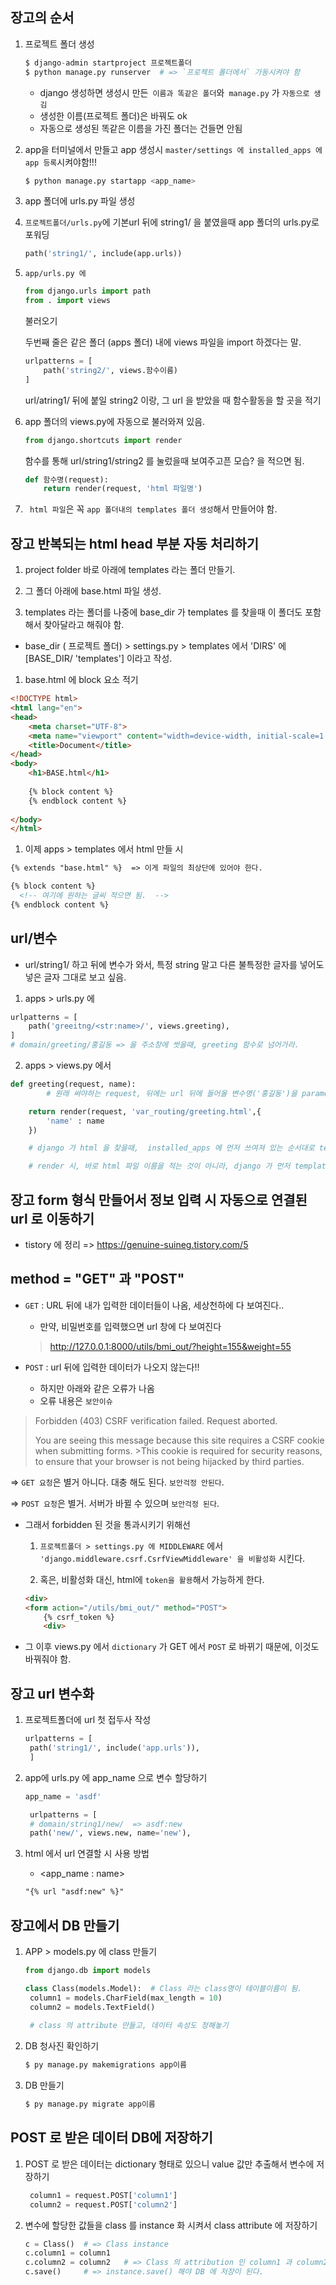 ## 장고의 순서

1. 프로젝트 폴더 생성

    ```py
    $ django-admin startproject 프로젝트폴더
    $ python manage.py runserver  # => `프로젝트 폴더에서` 가동시켜야 함
    ```
   - django 생성하면 생성시 만든` 이름과 똑같은 폴더`와` manage.py` 가 `자동으로 생김`
   - 생성한 이름(프로젝트 폴더)은 바꿔도 ok
   - 자동으로 생성된 똑같은 이름을 가진 폴더는 건들면 안됨

2. app을 터미널에서 만들고 app 생성시 `master/settings 에 installed_apps 에 app 등록`시켜야함!!!
   
    ```py
    $ python manage.py startapp <app_name>
    ```

3. app 폴더에 urls.py 파일 생성

4. `프로젝트폴더/urls.py`에 기본url 뒤에 string1/ 을 붙였을때 app 폴더의 urls.py로 포워딩
   ```py
   path('string1/', include(app.urls))
   ```

5. `app/urls.py 에`
   ```py
   from django.urls import path 
   from . import views
   ```
    불러오기

    두번째 줄은 같은 폴더 (apps 폴더) 내에 views 파일을 import 하겠다는 말.
   
    ```py
    urlpatterns = [
        path('string2/', views.함수이름)
    ]
    ```
    url/atring1/ 뒤에 붙일 string2 이랑, 그 url 을 받았을 때 함수활동을 할 곳을 적기
   
6.  app 폴더의 views.py에 자동으로 불러와져 있음. 
    ```py
    from django.shortcuts import render
    ```
    
    함수를 통해 url/string1/string2 를 눌렀을때 보여주고픈 모습? 을 적으면 됨.

    ```py
    def 함수명(request):
        return render(request, 'html 파일명')
    ```

7. ` html 파일`은 꼭 `app 폴더내의 templates 폴더 생성`해서 만들어야 함. 




## 장고 반복되는 html head 부분 자동 처리하기
1.  project folder 바로 아래에 templates 라는 폴더 만들기. 
1.  그 폴더 아래에 base.html 파일 생성.

1.  templates 라는 폴더를 나중에 base_dir 가 templates 를 찾을때 이 폴더도 포함해서 찾아달라고 해줘야 함. 
  - base_dir ( 프로젝트 폴더) > settings.py > templates 에서 'DIRS' 에 [BASE_DIR/ 'templates'] 이라고 작성.

1.  base.html 에 block 요소 적기
```HTML
<!DOCTYPE html>
<html lang="en">
<head>
    <meta charset="UTF-8">
    <meta name="viewport" content="width=device-width, initial-scale=1.0">
    <title>Document</title>
</head>
<body>
    <h1>BASE.html</h1>
    
    {% block content %}
    {% endblock content %}
    
</body>
</html>
```

1.  이제 apps > templates 에서 html 만들 시 
```html
{% extends "base.html" %}  => 이게 파일의 최상단에 있어야 한다. 

{% block content %}
  <!-- 여기에 원하는 글씨 적으면 됨.  -->
{% endblock content %}
```



## url/변수 
- url/string1/ 하고 뒤에 변수가 와서, 특정 string 말고 다른 불특정한 글자를 넣어도
넣은 글자 그대로 보고 싶음.

1. apps > urls.py 에 
```py
urlpatterns = [
    path('greeitng/<str:name>/', views.greeting),
]
# domain/greeting/홍길동 => 을 주소창에 썻을때, greeting 함수로 넘어가라.
```

2. apps > views.py 에서

```py
def greeting(request, name):
        # 원래 써야하는 request, 뒤에는 url 뒤에 들어올 변수명('홍길동')을 parameter 로 갖기

    return render(request, 'var_routing/greeting.html',{
        'name' : name
    })

    # django 가 html 을 찾을때,  installed_apps 에 먼저 쓰여져 있는 순서대로 templates 폴더를 찾는다. 같은 이름의 html 을 다른 app 에 사용하고 싶다면, templates 에 하위 폴더를 또 만들어야 함. 

    # render 시, 바로 html 파일 이름을 적는 것이 아니라, django 가 먼저 templates 폴더 내에 적은 하위 폴더명을 찾도록 만들고, 그 다음 html 파일을 찾도록 만든다!! 
```




## 장고 form 형식 만들어서 정보 입력 시 자동으로 연결된 url 로 이동하기
- tistory 에 정리 => https://genuine-suineg.tistory.com/5



## method = "GET" 과 "POST"

- `GET` : URL 뒤에 내가 입력한 데이터들이 나옴, 세상천하에 다 보여진다..
  - 만약, 비밀번호를 입력했으면 url 창에 다 보여진다
  > http://127.0.0.1:8000/utils/bmi_out/?height=155&weight=55


- `POST` : url 뒤에 입력한 데이터가 나오지 않는다!! 
  - 하지만 아래와 같은 오류가 나옴 
  - 오류 내용은 `보안이슈`
>
> Forbidden (403)
> CSRF verification failed. Request aborted.
>
> You are seeing this message because this site requires a CSRF cookie when submitting forms. >This cookie is required for security reasons, to ensure that your browser is not being hijacked by third parties.
>

=> `GET 요청`은 별거 아니다. 대충 해도 된다. `보안걱정 안된다`.

=> `POST 요청`은 별거. 서버가 바뀔 수 있으며 `보안걱정 된다`. 

- 그래서 forbidden 된 것을 통과시키기 위해선 
  1. `프로젝트폴더 > settings.py 에 MIDDLEWARE` 에서 `'django.middleware.csrf.CsrfViewMiddleware' 을 비활성화` 시킨다. 

  2. 혹은, 비활성화 대신, html에 `token을 활용`해서 가능하게 한다.
    ```html
    <div>
    <form action="/utils/bmi_out/" method="POST">
        {% csrf_token %}
        <div>
    ```

- 그 이후 views.py 에서 `dictionary` 가 GET 에서 `POST` 로 바뀌기 때문에, 이것도 바꿔줘야 함.


## 장고 url 변수화

1. 프로젝트폴더에 url 첫 접두사 작성
   ```py
   urlpatterns = [
    path('string1/', include('app.urls')),
    ]
   ```

2. app에 urls.py 에 app_name 으로 변수 할당하기
   ```py
   app_name = 'asdf'

    urlpatterns = [
    # domain/string1/new/  => asdf:new
    path('new/', views.new, name='new'),
   ```

3. html 에서 url 연결할 시 사용 방법 
   - <app_name : name>
  
    ```html
    "{% url "asdf:new" %}"
    ```


## 장고에서 DB 만들기 
1. APP > models.py 에 class 만들기
   ```py
   from django.db import models

   class Class(models.Model):  # Class 라는 class명이 테이블이름이 됨.
    column1 = models.CharField(max_length = 10)
    column2 = models.TextField()
    
    # class 의 attribute 만들고, 데이터 속성도 정해놓기
   ```

2. DB 청사진 확인하기
   ```py
   $ py manage.py makemigrations app이름
   ```

3. DB 만들기
   ```py
   $ py manage.py migrate app이름
   ```



## POST 로 받은 데이터 DB에 저장하기
1. POST 로 받은 데이터는 dictionary 형태로 있으니 value 값만 추출해서 변수에 저장하기
   ```py
    column1 = request.POST['column1']
    column2 = request.POST['column2']
   ```
2. 변수에 할당한 값들을 class 를 instance 화 시켜서 class attribute 에 저장하기
   ```py
   c = Class()  # => Class instance
   c.column1 = column1
   c.column2 = column2   # => Class 의 attribution 인 column1 과 column2 에 변수에 할당한 값 저장하기
   c.save()     # => instance.save() 해야 DB 에 저장이 된다. 
   ```